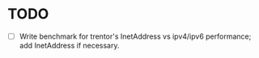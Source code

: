 # TODO

- [ ] Write benchmark for trentor's InetAddress vs ipv4/ipv6 performance; add InetAddress if necessary.
